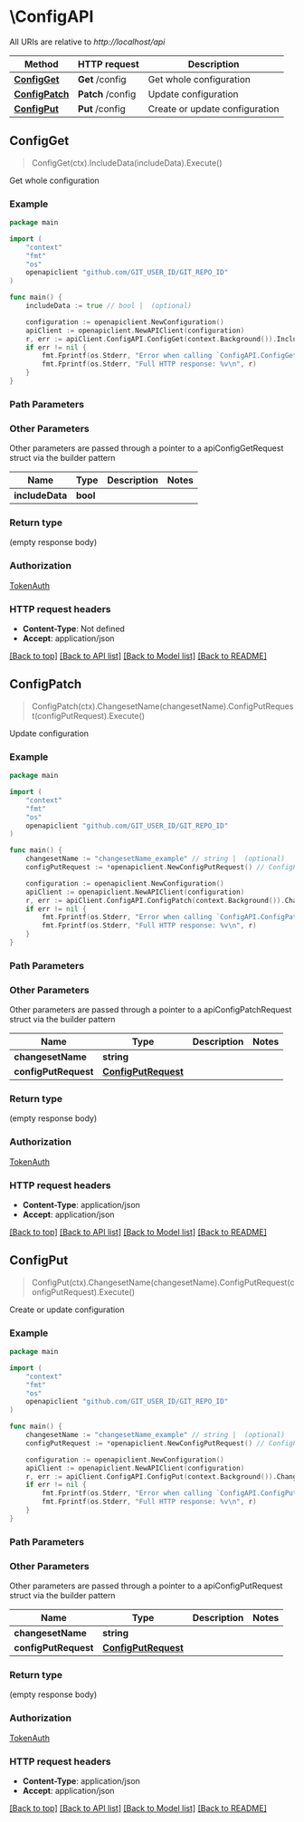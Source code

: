 # \ConfigAPI

All URIs are relative to *http://localhost/api*

Method | HTTP request | Description
------------- | ------------- | -------------
[**ConfigGet**](ConfigAPI.md#ConfigGet) | **Get** /config | Get whole configuration
[**ConfigPatch**](ConfigAPI.md#ConfigPatch) | **Patch** /config | Update configuration
[**ConfigPut**](ConfigAPI.md#ConfigPut) | **Put** /config | Create or update configuration



## ConfigGet

> ConfigGet(ctx).IncludeData(includeData).Execute()

Get whole configuration



### Example

```go
package main

import (
	"context"
	"fmt"
	"os"
	openapiclient "github.com/GIT_USER_ID/GIT_REPO_ID"
)

func main() {
	includeData := true // bool |  (optional)

	configuration := openapiclient.NewConfiguration()
	apiClient := openapiclient.NewAPIClient(configuration)
	r, err := apiClient.ConfigAPI.ConfigGet(context.Background()).IncludeData(includeData).Execute()
	if err != nil {
		fmt.Fprintf(os.Stderr, "Error when calling `ConfigAPI.ConfigGet``: %v\n", err)
		fmt.Fprintf(os.Stderr, "Full HTTP response: %v\n", r)
	}
}
```

### Path Parameters



### Other Parameters

Other parameters are passed through a pointer to a apiConfigGetRequest struct via the builder pattern


Name | Type | Description  | Notes
------------- | ------------- | ------------- | -------------
 **includeData** | **bool** |  | 

### Return type

 (empty response body)

### Authorization

[TokenAuth](../README.md#TokenAuth)

### HTTP request headers

- **Content-Type**: Not defined
- **Accept**: application/json

[[Back to top]](#) [[Back to API list]](../README.md#documentation-for-api-endpoints)
[[Back to Model list]](../README.md#documentation-for-models)
[[Back to README]](../README.md)


## ConfigPatch

> ConfigPatch(ctx).ChangesetName(changesetName).ConfigPutRequest(configPutRequest).Execute()

Update configuration



### Example

```go
package main

import (
	"context"
	"fmt"
	"os"
	openapiclient "github.com/GIT_USER_ID/GIT_REPO_ID"
)

func main() {
	changesetName := "changesetName_example" // string |  (optional)
	configPutRequest := *openapiclient.NewConfigPutRequest() // ConfigPutRequest |  (optional)

	configuration := openapiclient.NewConfiguration()
	apiClient := openapiclient.NewAPIClient(configuration)
	r, err := apiClient.ConfigAPI.ConfigPatch(context.Background()).ChangesetName(changesetName).ConfigPutRequest(configPutRequest).Execute()
	if err != nil {
		fmt.Fprintf(os.Stderr, "Error when calling `ConfigAPI.ConfigPatch``: %v\n", err)
		fmt.Fprintf(os.Stderr, "Full HTTP response: %v\n", r)
	}
}
```

### Path Parameters



### Other Parameters

Other parameters are passed through a pointer to a apiConfigPatchRequest struct via the builder pattern


Name | Type | Description  | Notes
------------- | ------------- | ------------- | -------------
 **changesetName** | **string** |  | 
 **configPutRequest** | [**ConfigPutRequest**](ConfigPutRequest.md) |  | 

### Return type

 (empty response body)

### Authorization

[TokenAuth](../README.md#TokenAuth)

### HTTP request headers

- **Content-Type**: application/json
- **Accept**: application/json

[[Back to top]](#) [[Back to API list]](../README.md#documentation-for-api-endpoints)
[[Back to Model list]](../README.md#documentation-for-models)
[[Back to README]](../README.md)


## ConfigPut

> ConfigPut(ctx).ChangesetName(changesetName).ConfigPutRequest(configPutRequest).Execute()

Create or update configuration



### Example

```go
package main

import (
	"context"
	"fmt"
	"os"
	openapiclient "github.com/GIT_USER_ID/GIT_REPO_ID"
)

func main() {
	changesetName := "changesetName_example" // string |  (optional)
	configPutRequest := *openapiclient.NewConfigPutRequest() // ConfigPutRequest |  (optional)

	configuration := openapiclient.NewConfiguration()
	apiClient := openapiclient.NewAPIClient(configuration)
	r, err := apiClient.ConfigAPI.ConfigPut(context.Background()).ChangesetName(changesetName).ConfigPutRequest(configPutRequest).Execute()
	if err != nil {
		fmt.Fprintf(os.Stderr, "Error when calling `ConfigAPI.ConfigPut``: %v\n", err)
		fmt.Fprintf(os.Stderr, "Full HTTP response: %v\n", r)
	}
}
```

### Path Parameters



### Other Parameters

Other parameters are passed through a pointer to a apiConfigPutRequest struct via the builder pattern


Name | Type | Description  | Notes
------------- | ------------- | ------------- | -------------
 **changesetName** | **string** |  | 
 **configPutRequest** | [**ConfigPutRequest**](ConfigPutRequest.md) |  | 

### Return type

 (empty response body)

### Authorization

[TokenAuth](../README.md#TokenAuth)

### HTTP request headers

- **Content-Type**: application/json
- **Accept**: application/json

[[Back to top]](#) [[Back to API list]](../README.md#documentation-for-api-endpoints)
[[Back to Model list]](../README.md#documentation-for-models)
[[Back to README]](../README.md)

